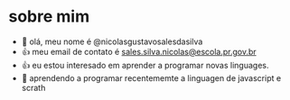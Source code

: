 # sobre mim
- 👋 olá, meu nome é @nicolasgustavosalesdasilva
- :+1: meu email de contato é sales.silva.nicolas@escola.pr.gov.br
- :+1: eu estou interesado em aprender a programar novas linguages.
-  🌱 aprendendo a programar recentememte a linguagen de javascript e scrath

